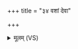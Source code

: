 +++
title = "३४ वशां देवा"

+++
<details><summary>मूलम् (VS)</summary>

व॒शां दे॒वा उप॑ जीवन्ति व॒शां म॑नु॒ष्या᳡ उ॒त।  
व॒शेदं सर्व॑मभव॒द्याव॒त्सूर्यो॑ वि॒पश्य॑ति ॥
</details>